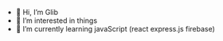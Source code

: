 - 👋 Hi, I’m Glib
- 👀 I’m interested in things
- 🌱 I’m currently learning javaScript (react express.js firebase)
<!---
evakv0th/evakv0th is a ✨ special ✨ repository because its `README.md` (this file) appears on your GitHub profile.
You can click the Preview link to take a look at your changes.
--->
